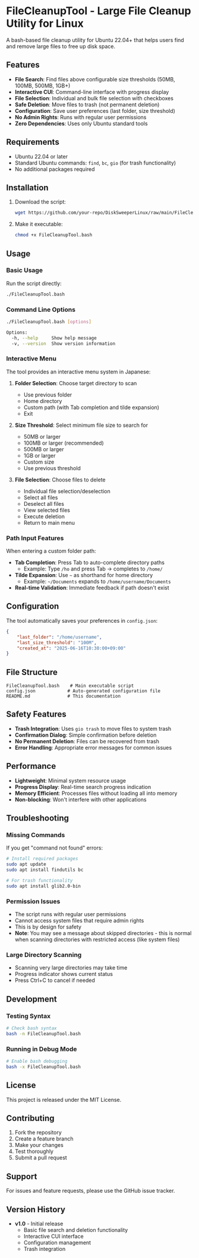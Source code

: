 # FileCleanupTool - Large File Cleanup Utility for Linux

A bash-based file cleanup utility for Ubuntu 22.04+ that helps users find and remove large files to free up disk space.

## Features

- **File Search**: Find files above configurable size thresholds (50MB, 100MB, 500MB, 1GB+)
- **Interactive CUI**: Command-line interface with progress display
- **File Selection**: Individual and bulk file selection with checkboxes
- **Safe Deletion**: Move files to trash (not permanent deletion)
- **Configuration**: Save user preferences (last folder, size threshold)
- **No Admin Rights**: Runs with regular user permissions
- **Zero Dependencies**: Uses only Ubuntu standard tools

## Requirements

- Ubuntu 22.04 or later
- Standard Ubuntu commands: `find`, `bc`, `gio` (for trash functionality)
- No additional packages required

## Installation

1. Download the script:
   ```bash
   wget https://github.com/your-repo/DiskSweeperLinux/raw/main/FileCleanupTool.bash
   ```

2. Make it executable:
   ```bash
   chmod +x FileCleanupTool.bash
   ```

## Usage

### Basic Usage

Run the script directly:
```bash
./FileCleanupTool.bash
```

### Command Line Options

```bash
./FileCleanupTool.bash [options]

Options:
  -h, --help     Show help message
  -v, --version  Show version information
```

### Interactive Menu

The tool provides an interactive menu system in Japanese:

1. **Folder Selection**: Choose target directory to scan
   - Use previous folder
   - Home directory
   - Custom path (with Tab completion and tilde expansion)
   - Exit

2. **Size Threshold**: Select minimum file size to search for
   - 50MB or larger
   - 100MB or larger (recommended)
   - 500MB or larger
   - 1GB or larger
   - Custom size
   - Use previous threshold

3. **File Selection**: Choose files to delete
   - Individual file selection/deselection
   - Select all files
   - Deselect all files
   - View selected files
   - Execute deletion
   - Return to main menu

### Path Input Features

When entering a custom folder path:

- **Tab Completion**: Press Tab to auto-complete directory paths
  - Example: Type `/ho` and press Tab → completes to `/home/`
- **Tilde Expansion**: Use `~` as shorthand for home directory
  - Example: `~/Documents` expands to `/home/username/Documents`
- **Real-time Validation**: Immediate feedback if path doesn't exist

## Configuration

The tool automatically saves your preferences in `config.json`:

```json
{
    "last_folder": "/home/username",
    "last_size_threshold": "100M",
    "created_at": "2025-06-16T10:30:00+09:00"
}
```

## File Structure

```
FileCleanupTool.bash    # Main executable script
config.json            # Auto-generated configuration file
README.md              # This documentation
```

## Safety Features

- **Trash Integration**: Uses `gio trash` to move files to system trash
- **Confirmation Dialog**: Simple confirmation before deletion
- **No Permanent Deletion**: Files can be recovered from trash
- **Error Handling**: Appropriate error messages for common issues

## Performance

- **Lightweight**: Minimal system resource usage
- **Progress Display**: Real-time search progress indication
- **Memory Efficient**: Processes files without loading all into memory
- **Non-blocking**: Won't interfere with other applications

## Troubleshooting

### Missing Commands

If you get "command not found" errors:

```bash
# Install required packages
sudo apt update
sudo apt install findutils bc

# For trash functionality
sudo apt install glib2.0-bin
```

### Permission Issues

- The script runs with regular user permissions
- Cannot access system files that require admin rights
- This is by design for safety
- **Note**: You may see a message about skipped directories - this is normal when scanning directories with restricted access (like system files)

### Large Directory Scanning

- Scanning very large directories may take time
- Progress indicator shows current status
- Press Ctrl+C to cancel if needed

## Development

### Testing Syntax

```bash
# Check bash syntax
bash -n FileCleanupTool.bash
```

### Running in Debug Mode

```bash
# Enable bash debugging
bash -x FileCleanupTool.bash
```

## License

This project is released under the MIT License.

## Contributing

1. Fork the repository
2. Create a feature branch
3. Make your changes
4. Test thoroughly
5. Submit a pull request

## Support

For issues and feature requests, please use the GitHub issue tracker.

## Version History

- **v1.0** - Initial release
  - Basic file search and deletion functionality
  - Interactive CUI interface
  - Configuration management
  - Trash integration
